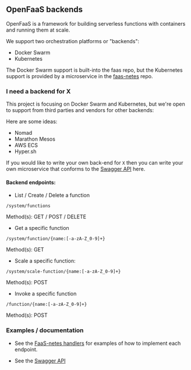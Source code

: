 ## OpenFaaS backends

OpenFaaS is a framework for building serverless functions with containers and running them at scale.

We support two orchestration platforms or "backends":

* Docker Swarm
* Kubernetes

The Docker Swarm support is built-into the faas repo, but the Kubernetes support is provided by a microservice in the [faas-netes](https://github.com/alexellis/faas-netes) repo.

### I need a backend for X

This project is focusing on Docker Swarm and Kubernetes, but we're open to support from third parties and vendors for other backends:

Here are some ideas:

* Nomad
* Marathon Mesos
* AWS ECS
* Hyper.sh

If you would like to write your own back-end for `X` then you can write your own microservice that conforms to the [Swagger API](https://github.com/alexellis/faas/tree/master/api-docs) here.

#### Backend endpoints:

* List / Create / Delete a function

`/system/functions`

Method(s): GET / POST / DELETE 

* Get a specific function

`/system/function/{name:[-a-zA-Z_0-9]+}`

Method(s): GET

* Scale a specific function:

`/system/scale-function/{name:[-a-zA-Z_0-9]+}`

Method(s): POST

* Invoke a specific function

`/function/{name:[-a-zA-Z_0-9]+}`

Method(s): POST

### Examples / documentation

* See the [FaaS-netes handlers](https://github.com/alexellis/faas-netes/tree/master/handlers) for examples of how to implement each endpoint.

* See the [Swagger API](https://github.com/alexellis/faas/tree/master/api-docs)

